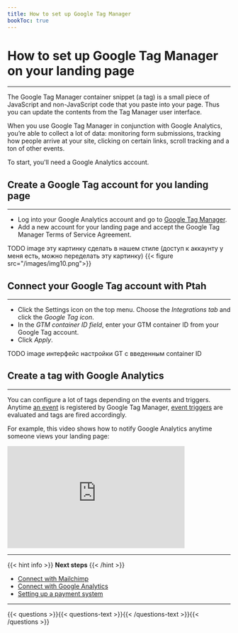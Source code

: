 ```yaml
---
title: How to set up Google Tag Manager
bookToc: true
---
```


# How to set up Google Tag Manager on your landing page
***

The Google Tag Manager container snippet (a tag) is a small piece of JavaScript and non-JavaScript code that you paste into your page.
Thus you can update the contents from the Tag Manager user interface.

When you use Google Tag Manager in conjunction with Google Analytics, you’re able to collect a lot of data: 
monitoring form submissions, tracking how people arrive at your site, clicking on certain links, scroll tracking and a ton of other events.

To start, you'll need a Google Analytics account.

## Create a Google Tag account for you landing page
***

- Log into your Google Analytics account and go to [Google Tag Manager](https://tagmanager.google.com/).
- Add a new account for your landing page and accept the Google Tag Manager Terms of Service Agreement.

TODO image эту картинку сделать в нашем стиле (доступ к аккаунту у меня есть, можно переделать эту картинку)
{{< figure src="/images/img10.png">}}

## Connect your Google Tag account with Ptah
***

- Click the Settings icon on the top menu. Choose the *Integrations tab* and click the *Google Tag icon*.
- In the *GTM container ID field*, enter your GTM container ID from your Google Tag account.
- Click *Apply*.

TODO image интерфейс настройки GT с введенным container ID

## Create a tag with Google Analytics
***

You can configure a lot of tags depending on the events and triggers. 
Anytime [an event](https://support.google.com/tagmanager/answer/6106716) is registered by Google Tag Manager, [event triggers](https://support.google.com/tagmanager/topic/7679108) are evaluated and tags are fired accordingly. 

For example, this video shows how to notify Google Analytics anytime someone views your landing page:

<iframe width="400" height="230" src="https://www.youtube.com/embed/MmhDzlkillU" frameborder="0" allow="accelerometer; autoplay; encrypted-media; gyroscope; picture-in-picture" allowfullscreen></iframe>

***

{{< hint info >}}
**Next steps**
{{< /hint >}}

- [Connect with Mailchimp](/docs/integrations-mailchimp/)
- [Connect with Google Analytics](/docs/integrations-ga/)
- [Setting up a payment system](/docs/payments/)

***

{{< questions >}}{{< questions-text >}}{{< /questions-text >}}{{< /questions >}}